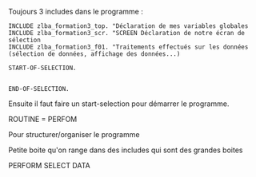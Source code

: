 Toujours 3 includes dans le programme :

```ABAP
INCLUDE zlba_formation3_top. "Déclaration de mes variables globales
INCLUDE zlba_formation3_scr. "SCREEN Déclaration de notre écran de sélection
INCLUDE zlba_formation3_f01. "Traitements effectués sur les données (sélection de données, affichage des données...)

START-OF-SELECTION.


END-OF-SELECTION.

```

Ensuite il faut faire un start-selection pour démarrer le programme.



ROUTINE = PERFOM

Pour structurer/organiser le programme

Petite boite qu'on range dans des includes qui sont des grandes boites

PERFORM SELECT DATA

